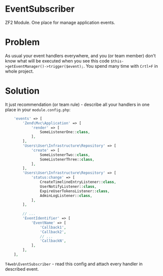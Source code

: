 # EventSubscriber

ZF2 Module. One place for manage application events.

# Problem

As usual your event handlers everywhere, and you (or team member) don't know what will be executed
when you see this code `$this->getEventManager()->trigger($event);`. You spend many time with 
`Crtl+F` in whole project.

# Solution

It just recommendation (or team rule) - describe all your handlers in one place in your 
`module.config.php`:

```php
    'events' => [
        'Zend\Mvc\Application' => [
            'render' => [
                SomeListenerOne::class,
            ],
        ],
        'Users\User\Infrastructure\Repository' => [
            'create' => [
                SomeListenerTwo::class,
                SomeListenerThree::class,
            ],
        ],
        'Users\User\Infrastructure\Repository' => [
            'status:change' => [
                CreateTimelineEntryListener::class,
                UserNotifyListener::class,
                ExpireUserTokensListener::class,
                AdminLogListener::class,
            ],
        ],
        
        // ...
        'EventIdentifier' => [
            'EventName' => [
                'Callback1',
                'Callback2',
                // ...
                'CallbackN',
            ],
        ],
    ],
```

`T4web\EventSubscriber` - read this config and attach every handler in described event.
